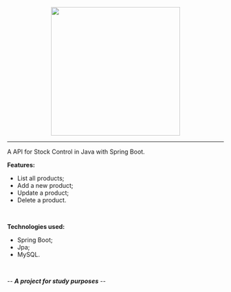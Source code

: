 <div align="center">
  <img style="width: 300px;" src="https://media.giphy.com/media/l2aQDfA2Ky15oxtYLn/giphy-downsized-large.gif" />
</div>

---

A API for Stock Control in Java with Spring Boot.

**Features:**
- List all products;
- Add a new product;
- Update a product;
- Delete a product.

</br>

**Technologies used:**
- Spring Boot;
- Jpa;
- MySQL.

</br>

-- ***A project for study purposes*** --
